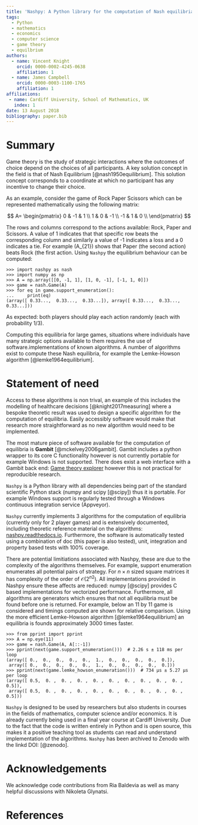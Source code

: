 ```yaml
---
title: 'Nashpy: A Python library for the computation of Nash equilibria'
tags:
  - Python
  - mathematics
  - economics
  - computer science
  - game theory
  - equilbrium
authors:
  - name: Vincent Knight
    orcid: 0000-0002-4245-0638
    affiliation: 1
  - name: James Campbell
    orcid: 0000-0003-1100-1765
    affiliation: 1
affiliations:
 - name: Cardiff University, School of Mathematics, UK
   index: 1
date: 13 August 2018
bibliography: paper.bib
---
```


# Summary

Game theory is the study of strategic interactions where the outcomes of choice
depend on the choices of all participants. A key solution concept in the field
is that of Nash Equilibrium [@nash1950equilibrium]. This solution concept
corresponds to a coordinate at which no participant has any incentive to change
their choice.

As an example, consider the game of Rock Paper Scissors which can be represented
mathematically using the following matrix:

$$
A=
\begin{pmatrix}
0  & -1 & 1  \\
1  & 0  & -1 \\
-1 & 1  & 0  \\
\end{pmatrix}
$$

The rows and columns correspond to the actions available: Rock, Paper and
Scissors. A value of 1 indicates that that specific row beats the corresponding
column and similarly a value of -1 indicates a loss and a 0 indicates a tie. For
example \(A\_{21}\) shows that Paper (the second action) beats Rock (the first
action. Using `Nashpy` the equilibrium behaviour can be computed:

```
>>> import nashpy as nash
>>> import numpy as np
>>> A = np.array([[0, -1, 1], [1, 0, -1], [-1, 1, 0]])
>>> game = nash.Game(A)
>>> for eq in game.support_enumeration():
...     print(eq)
(array([ 0.33...,  0.33...,  0.33...]), array([ 0.33...,  0.33...,  0.33...]))

```

As expected: both players should play each action randomly (each with
probability 1/3).

Computing this equilibria for large games, situations where individuals have
many strategic options available to them requires the use of
software.implementations of known algorithms.
A number of algorithms exist to compute these Nash equilibria, for example the
Lemke-Howson algorithm [@lemke1964equilibrium].

# Statement of need

Access to these algorithms is non trival, an example of this includes the
modelling of healthcare decisions [@knight2017measuring] where a bespoke
theoretic result was used to design a specific algorithm for the computation of
equilibria. Easily accessibly software would make that research more
straightforward as no new algorithm would need to be implemented.

The most mature piece of software available for the computation of equilibria
is **Gambit** [@mckelvey2006gambit]. Gambit includes a python wrapper to its
core C functionality however is not currently portable for example
Windows is not supported. There does exist a web interface with a Gambit back
end: [Game theory
explorer](http://gte.csc.liv.ac.uk/index/index.html#document-documentation)
however this is not practical for reproducible research.

``Nashpy`` is a Python library with all dependencies being part of the standard
scientific Python stack (numpy and scipy [@scipy]) thus it is portable. For
example Windows support is regularly tested through a Windows continuous
integration service (Appveyor).

``Nashpy``
currently implements 3 algorithms for the computation of equilibria (currently
only for 2 player games) and is extensively documented, including theoretic
reference material on the algorithms:
[nashpy.readthedocs.io](http://nashpy.readthedocs.io/). Furthermore, the
software is automatically tested using a combination of doc (this paper is also
tested), unit, integration and property based tests with 100% coverage.

There are potential limitiations associated with Nashpy, these are due to the
complexity of the algorithms themselves. For example, support enumeration
enumerates all potential pairs of strategy. For $n\times n$ sized square
matrices it has complexity of the order of $\mathcal{O}\left({2^n}^2\right)$.
All implementations provided in Nashpy ensure these affects are reduced: numpy
[@scipy] provides C based implementations for vectorized performance.
Furthermore, all algorithms are generators which ensures that not all equilibria
must be found before one is returned. For example, below an 11 by 11 game is
considered and timings computed are shown for relative comparison.  Using the
more efficient Lemke-Howson algorithm [@lemke1964equilibrium] an equilibria is
founds approximately 3000 times faster.

```
>>> from pprint import pprint
>>> A = np.eye(11)
>>> game = nash.Game(A, A[::-1])
>>> pprint(next(game.support_enumeration()))  # 2.26 s ± 118 ms per loop
(array([ 0.,  0.,  0.,  0.,  0.,  1.,  0.,  0.,  0.,  0.,  0.]),
 array([ 0.,  0.,  0.,  0.,  0.,  1.,  0.,  0.,  0.,  0.,  0.]))
>>> pprint(next(game.lemke_howson_enumeration()))  # 734 µs ± 5.27 µs per loop
(array([ 0.5,  0. ,  0. ,  0. ,  0. ,  0. ,  0. ,  0. ,  0. ,  0. ,  0.5]),
 array([ 0.5,  0. ,  0. ,  0. ,  0. ,  0. ,  0. ,  0. ,  0. ,  0. ,  0.5]))

```

``Nashpy`` is designed to be used by researchers but also students in courses in
the fields of mathematics, computer science and/or economics. It is already
currently being used in a final year course at Cardiff University.  Due to the
fact that the code is written entirely in Python and is open source, this makes
it a positive teaching tool as students can read and understand implementation
of the algorithms.  ``Nashpy`` has been archived to Zenodo with the linkd DOI:
[@zenodo].

# Acknowledgements

We acknowledge code contributions from Ria Baldevia as well as many helpful
discussions with Nikoleta Glynatsi.

# References
